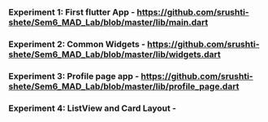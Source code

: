 ### Experiment 1: First flutter App - https://github.com/srushti-shete/Sem6_MAD_Lab/blob/master/lib/main.dart

### Experiment 2: Common Widgets - https://github.com/srushti-shete/Sem6_MAD_Lab/blob/master/lib/widgets.dart

### Experiment 3: Profile page app - https://github.com/srushti-shete/Sem6_MAD_Lab/blob/master/lib/profile_page.dart

### Experiment 4: ListView and Card Layout - 


